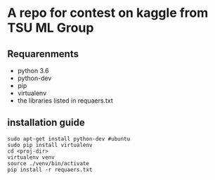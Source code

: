 # A repo for contest on kaggle from TSU ML Group

## Requarenments

* python 3.6
* python-dev
* pip
* virtualenv
* the libraries listed in requaers.txt

## installation guide

    sudo apt-get install python-dev #ubuntu
    sudo pip install virtualenv
    cd <proj-dir>
    virtualenv venv
    source ./venv/bin/activate
    pip install -r requaers.txt